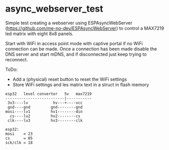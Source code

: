 # async_webserver_test
 Simple test creating a webserver using ESPAsyncWebServer (https://github.com/me-no-dev/ESPAsyncWebServer) to control a MAX7219 led matrix with eight 8x8 panels.
 
 Start with WiFi in access point mode with captive portal if no WiFi connection can be made. Once a connection has been made disable the DNS server and start mDNS, and if disconnected just keep trying to reconnect.
 
 ToDo:
 - Add a (physical) reset button to reset the WiFi settings
 - Store WiFi settings and les matrix text in a struct in flash memory
```
esp32   level convertor   5v   max7219
--------------------------|-----------
 3v3----lv           hv---+----vcc
 gnd----gnd         gnd--------gnd
mosi----lv1         hv1--------din
  cs----lv2         hv2--------cs
 clk----lv3         hv3--------clk

esp32:
mosi    = 23
cs      = 05
sck/clk = 18
```
